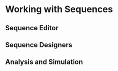 Working with Sequences
======================


Sequence Editor
---------------


Sequence Designers
------------------


Analysis and Simulation
-----------------------